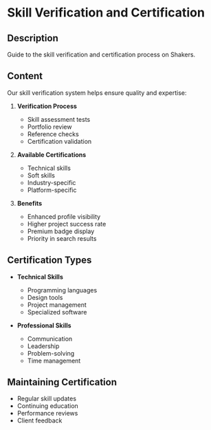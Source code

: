 # Skill Verification and Certification

## Description
Guide to the skill verification and certification process on Shakers.

## Content
Our skill verification system helps ensure quality and expertise:

1. **Verification Process**
   - Skill assessment tests
   - Portfolio review
   - Reference checks
   - Certification validation

2. **Available Certifications**
   - Technical skills
   - Soft skills
   - Industry-specific
   - Platform-specific

3. **Benefits**
   - Enhanced profile visibility
   - Higher project success rate
   - Premium badge display
   - Priority in search results

## Certification Types
- **Technical Skills**
  - Programming languages
  - Design tools
  - Project management
  - Specialized software

- **Professional Skills**
  - Communication
  - Leadership
  - Problem-solving
  - Time management

## Maintaining Certification
- Regular skill updates
- Continuing education
- Performance reviews
- Client feedback
